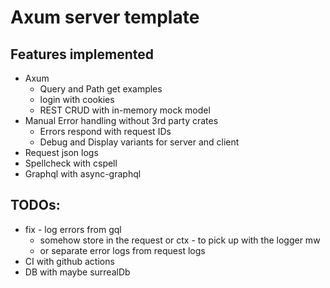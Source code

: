 # Axum server template

## Features implemented

- Axum
  - Query and Path get examples
  - login with cookies
  - REST CRUD with in-memory mock model
- Manual Error handling without 3rd party crates
  - Errors respond with request IDs
  - Debug and Display variants for server and client
- Request json logs
- Spellcheck with cspell
- Graphql with async-graphql

## TODOs:

- fix - log errors from gql
  - somehow store in the request or ctx - to pick up with the logger mw
  - or separate error logs from request logs
- CI with github actions
- DB with maybe surrealDb
